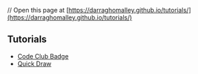 
// Open this page at [https://darraghomalley.github.io/tutorials/](https://darraghomalley.github.io/tutorials/)

## Tutorials
* [Code Club Badge](/tutorials/CodeClubBadge)
* [Quick Draw](/tutorials/QuickDraw)

<script src="https://makecode.com/gh-pages-embed.js"></script><script>makeCodeRender("{{ site.makecode.home_url }}", "{{ site.github.owner_name }}/{{ site.github.repository_name }}");</script>
